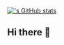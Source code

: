[![<Pjuhyeon>'s GitHub stats](https://github-readme-stats.vercel.app/api?username=<Pjuhyeon>)](https://github.com/anuraghazra/github-readme-stats)
## Hi there 👋

